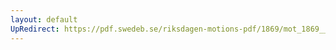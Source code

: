 ```yaml
---
layout: default
UpRedirect: https://pdf.swedeb.se/riksdagen-motions-pdf/1869/mot_1869__ak__00057/mot_1869__ak__00057_002.pdf
---
```

